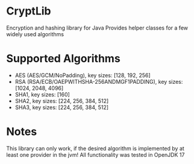 # CryptLib
Encryption and hashing library for Java
Provides helper classes for a few widely used algorithms

# Supported Algorithms
- AES (AES/GCM/NoPadding), key sizes: [128, 192, 256]
- RSA (RSA/ECB/OAEPWITHSHA-256ANDMGF1PADDING), key sizes: [1024, 2048, 4096]
- SHA1, key sizes: [160]
- SHA2, key sizes: [224, 256, 384, 512]
- SHA3, key sizes: [224, 256, 384, 512]

# Notes
This library can only work, if the desired algorithm is implemented by at least one provider in the jvm!
All functionality was tested in OpenJDK 17
